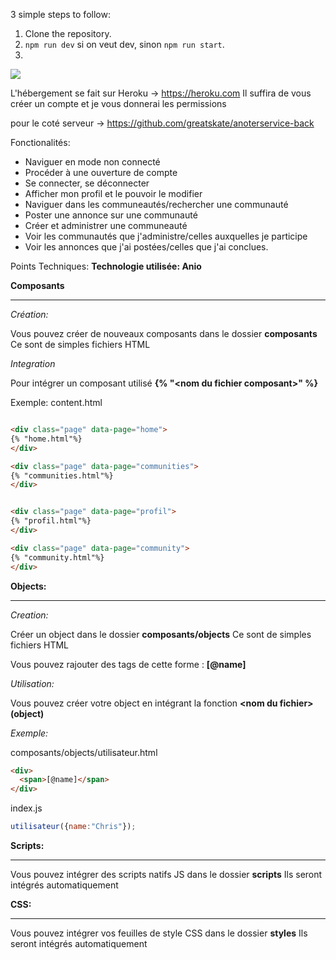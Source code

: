 3 simple steps to follow:

1) Clone the repository.
2) `npm run dev` si on veut dev, sinon `npm run start`.
3)

![](https://media.giphy.com/media/14kdiJUblbWBXy/giphy.gif)

L'hébergement se fait sur Heroku -> https://heroku.com
Il suffira de vous créer un compte et je vous donnerai les permissions

pour le coté serveur -> https://github.com/greatskate/anoterservice-back

Fonctionalités:

- Naviguer en mode non connecté
- Procéder à une ouverture de compte
- Se connecter, se déconnecter
- Afficher mon profil et le pouvoir le modifier
- Naviguer dans les communeautés/rechercher une communauté
- Poster une annonce sur une communauté
- Créer et administrer une communeauté
- Voir les communautés que j'administre/celles auxquelles je participe
- Voir les annonces que j'ai postées/celles que j'ai conclues.


Points Techniques:
**Technologie utilisée: Anio**

__**Composants**__
_________

*Création:*

Vous pouvez créer de nouveaux composants dans le dossier **composants**
Ce sont de simples fichiers HTML

*Integration*

Pour intégrer un composant utilisé **{% "\<nom du fichier composant>" %}**

Exemple:
content.html
```html

<div class="page" data-page="home">
{% "home.html"%}
</div>

<div class="page" data-page="communities">
{% "communities.html"%}
</div>


<div class="page" data-page="profil">
{% "profil.html"%}
</div>

<div class="page" data-page="community">
{% "community.html"%}
</div>

```
  
 **__Objects:__**
 _________
 
 *Creation:*
 
 Créer un object dans le dossier **composants/objects**
 Ce sont de simples fichiers HTML

Vous pouvez rajouter des tags de cette forme : **\[@name]**

*Utilisation:*

Vous pouvez créer votre object en intégrant la fonction **\<nom du fichier>(object)**

*Exemple:*

composants/objects/utilisateur.html

```html
<div>
  <span>[@name]</span>
</div>
```

index.js
```js
utilisateur({name:"Chris"});
```

**__Scripts:__**
_________________

Vous pouvez intégrer des scripts natifs JS dans le dossier **scripts** 
Ils seront intégrés automatiquement

**__CSS:__**
_____________

Vous pouvez intégrer vos feuilles de style CSS dans le dossier **styles** 
Ils seront intégrés automatiquement
